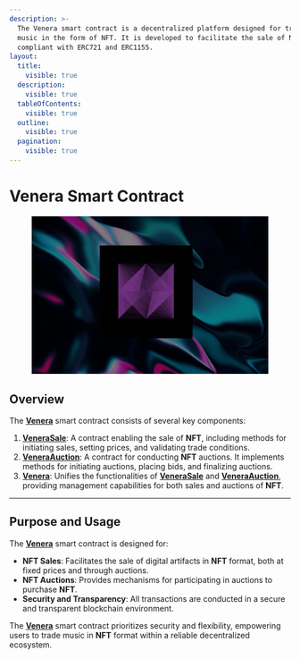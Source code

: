 ```yaml
---
description: >-
  The Venera smart contract is a decentralized platform designed for trading
  music in the form of NFT. It is developed to facilitate the sale of NFTs
  compliant with ERC721 and ERC1155.
layout:
  title:
    visible: true
  description:
    visible: true
  tableOfContents:
    visible: true
  outline:
    visible: true
  pagination:
    visible: true
---
```


# Venera Smart Contract

<figure><img src=".gitbook/assets/1.jpeg" alt=""><figcaption></figcaption></figure>

## Overview

The [**Venera**](https://venvnft.github.io/venvpage/) smart contract consists of several key components:

1. [**VeneraSale**](venerasale.md): A contract enabling the sale of **NFT**, including methods for initiating sales, setting prices, and validating trade conditions.
2. [**VeneraAuction**](venaraauction.md): A contract for conducting **NFT** auctions. It implements methods for initiating auctions, placing bids, and finalizing auctions.
3. [**Venera**](venera.md): Unifies the functionalities of [**VeneraSale**](venerasale.md) and [**VeneraAuction**](venaraauction.md), providing management capabilities for both sales and auctions of **NFT**.

***

## Purpose and Usage

The [**Venera**](https://venvnft.github.io/venvpage/) smart contract is designed for:

* **NFT Sales**: Facilitates the sale of digital artifacts in **NFT** format, both at fixed prices and through auctions.
* **NFT Auctions**: Provides mechanisms for participating in auctions to purchase **NFT**.
* **Security and Transparency**: All transactions are conducted in a secure and transparent blockchain environment.

The [**Venera**](https://venvnft.github.io/venvpage/) smart contract prioritizes security and flexibility, empowering users to trade music in **NFT** format within a reliable decentralized ecosystem.

